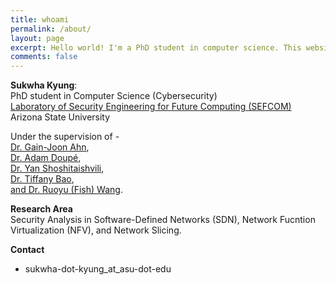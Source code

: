 ```yaml
---
title: whoami
permalink: /about/
layout: page
excerpt: Hello world! I'm a PhD student in computer science. This website is about my projects and gibberish on computer things XD
comments: false
---
```


**Sukwha Kyung**:  
PhD student in Computer Science (Cybersecurity)  
<a href="https://sefcom.asu.edu" target="_blank" rel="noopener">Laboratory of Security Engineering for Future Computing (SEFCOM)</a>  
Arizona State University

Under the supervision of -  
<a href="http://www.public.asu.edu/~gahn1/" target="_blank" rel="noopener">Dr. Gain-Joon Ahn</a>,  
<a href="https://adamdoupe.com/" target="_blank" rel="noopener">Dr. Adam Doupé</a>,  
<a href="https://www.yancomm.net/" target="_blank" rel="noopener">Dr. Yan Shoshitaishvili</a>,  
<a href="https://www.tiffanybao.com/" target="_blank" rel="noopener">Dr. Tiffany Bao</a>,  
<a href="https://rev.fish/" target="_blank" rel="noopener">and Dr. Ruoyu (Fish) Wang</a>.

**Research Area**  
Security Analysis in Software-Defined Networks (SDN), Network Fucntion Virtualization (NFV), and Network Slicing.

**Contact**  
- sukwha-dot-kyung_at_asu-dot-edu
